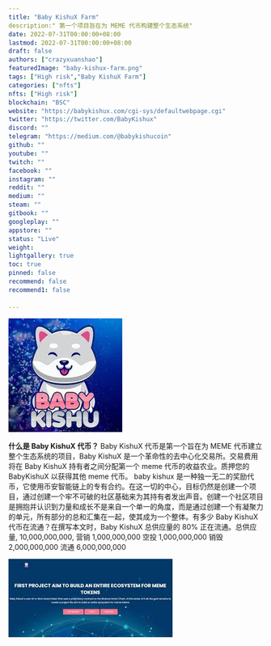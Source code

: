 ```yaml
---
title: "Baby KishuX Farm"
description:" 第一个项目旨在为 MEME 代币构建整个生态系统"
date: 2022-07-31T00:00:00+08:00
lastmod: 2022-07-31T00:00:00+08:00
draft: false
authors: ["crazyxuanshao"]
featuredImage: "baby-kishux-farm.png"
tags: ["High risk","Baby KishuX Farm"]
categories: ["nfts"]
nfts: ["High risk"]
blockchain: "BSC"
website: "https://babykishux.com/cgi-sys/defaultwebpage.cgi"
twitter: "https://twitter.com/BabyKishux"
discord: ""
telegram: "https://medium.com/@babykishucoin"
github: ""
youtube: ""
twitch: ""
facebook: ""
instagram: ""
reddit: ""
medium: ""
steam: ""
gitbook: ""
googleplay: ""
appstore: ""
status: "Live"
weight: 
lightgallery: true
toc: true
pinned: false
recommend: false
recommend1: false

---
```


![yyy](yyy.png)

**什么是 Baby KishuX 代币？**
 Baby KishuX 代币是第一个旨在为 MEME 代币建立整个生态系统的项目，Baby KishuX 是一个革命性的去中心化交易所。交易费用将在 Baby KishuX 持有者之间分配第一个 meme 代币的收益农业。质押您的 BabyKishuX 以获得其他 meme 代币。 baby kishux 是一种独一无二的奖励代币，它使用币安智能链上的专有合约。在这一切的中心，目标仍然是创建一个项目，通过创建一个牢不可破的社区基础来为其持有者发出声音。创建一个社区项目是拥抱并认识到力量和成长不是来自一个单一的角度，而是通过创建一个有凝聚力的单元，所有部分的总和汇集在一起，使其成为一个整体。有多少 Baby KishuX 代币在流通？在撰写本文时，Baby KishuX 总供应量的 80% 正在流通。总供应量, 10,000,000,000, 营销 1,000,000,000 空投 1,000,000,000 销毁 2,000,000,000 流通 6,000,000,000

![indfa](indfa.png)